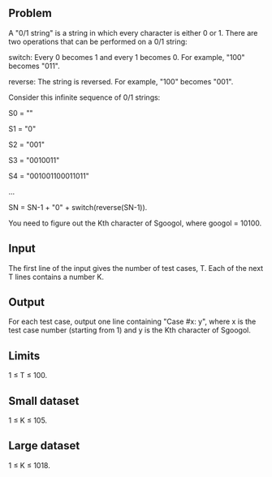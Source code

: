 ## Problem
A "0/1 string" is a string in which every character is either 0 or 1. There are
two operations that can be performed on a 0/1 string:

switch: Every 0 becomes 1 and every 1 becomes 0. For example, "100" becomes
"011".

reverse: The string is reversed. For example, "100" becomes "001".

Consider this infinite sequence of 0/1 strings:

S0 = ""

S1 = "0"

S2 = "001"

S3 = "0010011"

S4 = "001001100011011"

...

SN = SN-1 + "0" + switch(reverse(SN-1)).

You need to figure out the Kth character of Sgoogol, where googol = 10100.

## Input
The first line of the input gives the number of test cases, T. Each of the next
T lines contains a number K.

## Output
For each test case, output one line containing "Case #x: y", where x is the test
case number (starting from 1) and y is the Kth character of Sgoogol.

## Limits
1 ≤ T ≤ 100.

## Small dataset
1 ≤ K ≤ 105.

## Large dataset
1 ≤ K ≤ 1018.
